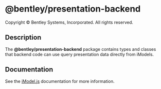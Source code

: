 # @bentley/presentation-backend

Copyright © Bentley Systems, Incorporated. All rights reserved.

## Description

The __@bentley/presentation-backend__ package contains types and classes that backend code
can use query presentation data directly from iModels.

## Documentation

See the [iModel.js](https://www.imodeljs.org) documentation for more information.
